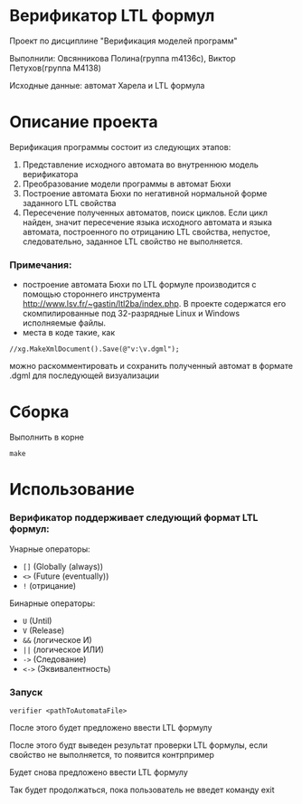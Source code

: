 # Верификатор LTL формул

Проект по дисциплине "Верификация моделей программ" 

Выполнили: Овсянникова Полина(группа m4136c), Виктор Петухов(группа M4138)

Исходные данные: автомат Харела и LTL формула

# Описание проекта

Верификация программы состоит из следующих этапов:
1) Представление исходного автомата во внутреннюю модель верификатора
2) Преобразование модели программы в автомат Бюхи
3) Построение автомата Бюхи по негативной нормальной форме заданного LTL свойства
4) Пересечение полученных автоматов, поиск циклов. Если цикл найден, значит пересечение языка исходного автомата и языка автомата, построенного по отрицанию LTL свойства, непустое, следовательно, заданное LTL свойство не выполняется.

### Примечания:
- построение автомата Бюхи по LTL формуле производится с помощью стороннего инструмента http://www.lsv.fr/~gastin/ltl2ba/index.php.
В проекте содержатся его скомпилированные под 32-разрядные Linux и Windows исполняемые файлы.
- места в коде такие, как
```
//xg.MakeXmlDocument().Save(@"v:\v.dgml");
```
можно раскомментировать и сохранить полученный автомат в формате .dgml для последующей визуализации

# Сборка

Выполнить в корне 
```
make
```

# Использование

### Верификатор поддерживает следующий формат LTL формул:
Унарные операторы:
* `[]`	(Globally (always))
* `<>`	(Future (eventually))
* `!` 	(отрицание)

Бинарные операторы:
* `U` 	(Until)
* `V` 	(Release)
* `&&`	(логическое И)
* `||`	(логическое ИЛИ)
* `->`	(Следование)
* `<->`	(Эквивалентность)
  
### Запуск
```
verifier <pathToAutomataFile>
```
После этого будет предложено ввести LTL формулу

После этого будт выведен результат проверки LTL формулы, если свойство не выполняется, то появится контрпример

Будет снова предложено ввести LTL формулу

Так будет продолжаться, пока пользователь не введет команду exit


